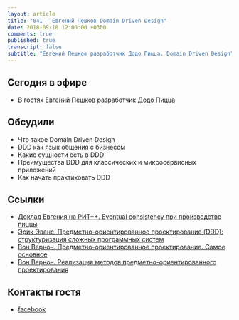 ```yaml
---
layout: article
title: "041 - Евгений Пешков Domain Driven Design"
date: 2018-09-18 12:00:00 +0300
comments: true
published: true
transcript: false
subtitle: "Евгений Пешков разработчик Додо Пицца. Domain Driven Design"
---
```


## Сегодня в эфире

* В гостях [Евгений Пешков](https://www.facebook.com/epeshkov) разработчик [Додо Пицца](https://dodopizza.ru/) 

## Обсудили

* Что такое Domain Driven Design
* DDD как язык общения с бизнесом
* Какие сущности есть в DDD
* Преимущества DDD для классических и микросервисных приложений
* Как начать практиковать DDD

## Ссылки
* [Доклад Евгения на РИТ++. Eventual consistency при производстве пиццы](https://www.youtube.com/watch?v=DWfJWCWV_eQ)
* [Эрик Эванс. Предметно-ориентированное проектирование (DDD): структуризация сложных программных систем](https://www.ozon.ru/context/detail/id/147107976/?partner=devops_deflope&utm_content=link)
* [Вон Вернон. Предметно-ориентированное проектирование. Самое основное](https://www.ozon.ru/context/detail/id/140145967/?partner=devops_deflope&utm_content=link)
* [Вон Вернон. Реализация методов предметно-ориентированного проектирования](https://www.ozon.ru/context/detail/id/35045716/?partner=devops_deflope&utm_content=link)

## Контакты гостя
* [facebook](https://www.facebook.com/epeshkov)
